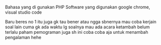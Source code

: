 
Bahasa yang di gunakan PHP
Software yang digunakan google chrome, visual studio code

Baru beres no 1 itu juga gk tau bener atau ngga sbnernya mau coba kerjain soal lain cuma gk ada waktu lg soalnya mau ada acara ketambah belum terlalu paham pemograman juga sh ini coba coba aja untuk menambah pengalaman hehe
